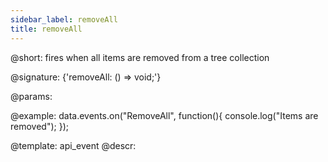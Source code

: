 ```yaml
---
sidebar_label: removeAll
title: removeAll
---          
```


@short: fires when all items are removed from a tree collection

@signature: {'removeAll: () => void;'}
	
@params:

@example:
data.events.on("RemoveAll", function(){
	console.log("Items are removed");
});

@template:	api_event
@descr:

